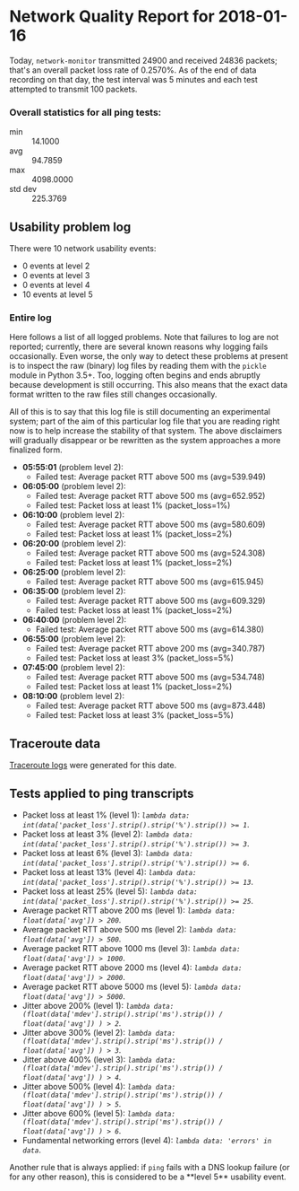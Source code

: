 
# Network Quality Report for 2018-01-16

Today, <code>network-monitor</code> transmitted 24900 and received 24836 packets; that's an overall packet loss rate of 0.2570%. As of the end of data recording on that day, the test interval was 5 minutes and each test attempted to transmit 100 packets.

### Overall statistics for all ping tests:

<dl>
<dt>min</dt><dd>14.1000</dd>
<dt>avg</dt><dd>94.7859</dd>
<dt>max</dt><dd>4098.0000</dd>
<dt>std dev</dt><dd>225.3769</dd>
</dl>


## Usability problem log

There were 10 network usability events:

* 0 events at level 2
* 0 events at level 3
* 0 events at level 4
* 10 events at level 5

### Entire log

Here follows a list of all logged problems. Note that failures to log are not reported; currently,
there are several known reasons why logging fails occasionally. Even worse, the only way to detect these problems at
present is to inspect the raw (binary) log files by reading them with the <code>pickle</code> module in Python 3.5+.
Too, logging often begins and ends abruptly because development is still occurring. This also means that the exact
data format written to the raw files still changes occasionally.

All of this is to say that this log file is still documenting an experimental system; part of the aim of this
particular log file that you are reading right now is to help increase the stability of that system. The above
disclaimers will gradually disappear or be rewritten as the system approaches a more finalized form.

<ul>
<li><strong>05:55:01</strong> (problem level 2):
 <ul>
  <li>Failed test: Average packet RTT above 500 ms (avg=539.949)</li>
 </ul>
</li>
<li><strong>06:05:00</strong> (problem level 2):
 <ul>
  <li>Failed test: Average packet RTT above 500 ms (avg=652.952)</li>
  <li>Failed test: Packet loss at least 1% (packet_loss=1%)</li>
 </ul>
</li>
<li><strong>06:10:00</strong> (problem level 2):
 <ul>
  <li>Failed test: Average packet RTT above 500 ms (avg=580.609)</li>
  <li>Failed test: Packet loss at least 1% (packet_loss=2%)</li>
 </ul>
</li>
<li><strong>06:20:00</strong> (problem level 2):
 <ul>
  <li>Failed test: Average packet RTT above 500 ms (avg=524.308)</li>
  <li>Failed test: Packet loss at least 1% (packet_loss=2%)</li>
 </ul>
</li>
<li><strong>06:25:00</strong> (problem level 2):
 <ul>
  <li>Failed test: Average packet RTT above 500 ms (avg=615.945)</li>
 </ul>
</li>
<li><strong>06:35:00</strong> (problem level 2):
 <ul>
  <li>Failed test: Average packet RTT above 500 ms (avg=609.329)</li>
  <li>Failed test: Packet loss at least 1% (packet_loss=2%)</li>
 </ul>
</li>
<li><strong>06:40:00</strong> (problem level 2):
 <ul>
  <li>Failed test: Average packet RTT above 500 ms (avg=614.380)</li>
 </ul>
</li>
<li><strong>06:55:00</strong> (problem level 2):
 <ul>
  <li>Failed test: Average packet RTT above 200 ms (avg=340.787)</li>
  <li>Failed test: Packet loss at least 3% (packet_loss=5%)</li>
 </ul>
</li>
<li><strong>07:45:00</strong> (problem level 2):
 <ul>
  <li>Failed test: Average packet RTT above 500 ms (avg=534.748)</li>
  <li>Failed test: Packet loss at least 1% (packet_loss=2%)</li>
 </ul>
</li>
<li><strong>08:10:00</strong> (problem level 2):
 <ul>
  <li>Failed test: Average packet RTT above 500 ms (avg=873.448)</li>
  <li>Failed test: Packet loss at least 3% (packet_loss=5%)</li>
 </ul>
</li>
</ul>

## Traceroute data

<a href="reports/2018/01/2018-01-16-traceroute.md">Traceroute logs</a> were generated for this date.



## Tests applied to ping transcripts

<ul>
 <li>Packet loss at least 1% (level 1): <i><code>lambda data: int(data['packet_loss'].strip().strip('%').strip()) >= 1</code></i>.</li>
 <li>Packet loss at least 3% (level 2): <i><code>lambda data: int(data['packet_loss'].strip().strip('%').strip()) >= 3</code></i>.</li>
 <li>Packet loss at least 6% (level 3): <i><code>lambda data: int(data['packet_loss'].strip().strip('%').strip()) >= 6</code></i>.</li>
 <li>Packet loss at least 13% (level 4): <i><code>lambda data: int(data['packet_loss'].strip().strip('%').strip()) >= 13</code></i>.</li>
 <li>Packet loss at least 25% (level 5): <i><code>lambda data: int(data['packet_loss'].strip().strip('%').strip()) >= 25</code></i>.</li>
 <li>Average packet RTT above 200 ms (level 1): <i><code>lambda data: float(data['avg']) > 200</code></i>.</li>
 <li>Average packet RTT above 500 ms (level 2): <i><code>lambda data: float(data['avg']) > 500</code></i>.</li>
 <li>Average packet RTT above 1000 ms (level 3): <i><code>lambda data: float(data['avg']) > 1000</code></i>.</li>
 <li>Average packet RTT above 2000 ms (level 4): <i><code>lambda data: float(data['avg']) > 2000</code></i>.</li>
 <li>Average packet RTT above 5000 ms (level 5): <i><code>lambda data: float(data['avg']) > 5000</code></i>.</li>
 <li>Jitter above 200% (level 1): <i><code>lambda data: (float(data['mdev'].strip().strip('ms').strip()) / float(data['avg']) ) > 2</code></i>.</li>
 <li>Jitter above 300% (level 2): <i><code>lambda data: (float(data['mdev'].strip().strip('ms').strip()) / float(data['avg']) ) > 3</code></i>.</li>
 <li>Jitter above 400% (level 3): <i><code>lambda data: (float(data['mdev'].strip().strip('ms').strip()) / float(data['avg']) ) > 4</code></i>.</li>
 <li>Jitter above 500% (level 4): <i><code>lambda data: (float(data['mdev'].strip().strip('ms').strip()) / float(data['avg']) ) > 5</code></i>.</li>
 <li>Jitter above 600% (level 5): <i><code>lambda data: (float(data['mdev'].strip().strip('ms').strip()) / float(data['avg']) ) > 6</code></i>.</li>
 <li>Fundamental networking errors (level 4): <i><code>lambda data: 'errors' in data</code></i>.</li>
</ul>
Another rule that is always applied: if <code>ping</code> fails with a DNS lookup failure (or for any other reason), this is considered to be a **level 5** usability event.

